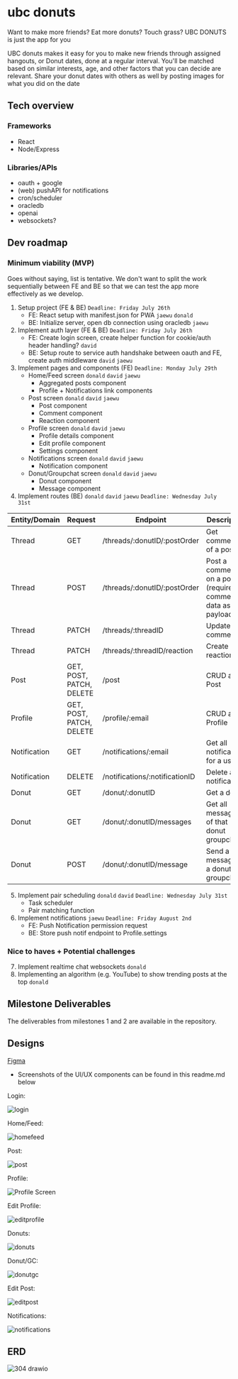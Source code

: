 # ubc donuts

Want to make more friends? Eat more donuts? Touch grass? UBC DONUTS is just the app for you

UBC donuts makes it easy for you to make new friends through assigned hangouts, or Donut dates, done at a regular interval. You'll be matched based on similar interests, age, and other factors that you can decide are relevant. Share your donut dates with others as well by posting images for what you did on the date

## Tech overview
### Frameworks
- React
- Node/Express

### Libraries/APIs
- oauth + google
- (web) pushAPI for notifications
- cron/scheduler
- oracledb
- openai
- websockets?

## Dev roadmap
### Minimum viability (MVP)
Goes without saying, list is tentative. We don't want to split the work sequentially between FE and BE so that we can test the app more effectively as we develop. 
1. Setup project (FE & BE) `Deadline: Friday July 26th`
    - FE: React setup with manifest.json for PWA `jaewu` `donald`
    - BE: Initialize server, open db connection using oracledb `jaewu`
2. Implement auth layer (FE & BE) `Deadline: Friday July 26th`
    - FE: Create login screen, create helper function for cookie/auth header handling? `david`
    - BE: Setup route to service auth handshake between oauth and FE, create auth middleware `david` `jaewu`
3. Implement pages and components (FE) `Deadline: Monday July 29th`
    - Home/Feed screen `donald` `david` `jaewu`
       - Aggregated posts component
       - Profile + Notifications link components
    - Post screen `donald` `david` `jaewu`
       - Post component
       - Comment component
       - Reaction component
    - Profile screen `donald` `david` `jaewu`
       - Profile details component
       - Edit profile component
       - Settings component
    - Notifications screen `donald` `david` `jaewu`
       - Notification component
    - Donut/Groupchat screen `donald` `david` `jaewu`
       - Donut component
       - Message component 
4. Implement routes (BE) `donald` `david` `jaewu` `Deadline: Wednesday July 31st`

| Entity/Domain  | Request | Endpoint | Description |
| ------------- | --------- | -------|------|
| Thread  | GET  | /threads/:donutID/:postOrder | Get comments of a post |
| Thread  | POST  | /threads/:donutID/:postOrder | Post a comment on a post (requires comment data as payload) |
| Thread  | PATCH  | /threads/:threadID | Update a comment |
| Thread  | PATCH  | /threads/:threadID/reaction | Create a reaction |
| Post  | GET, POST, PATCH, DELETE | /post | CRUD a Post |
| Profile  | GET, POST, PATCH, DELETE  | /profile/:email | CRUD a Profile |
| Notification  | GET  | /notifications/:email | Get all notifications for a user |
| Notification  | DELETE  | /notifications/:notificationID | Delete a notification |
| Donut  | GET | /donut/:donutID | Get a donut |
| Donut  | GET  | /donut/:donutID/messages | Get all messages of that donut groupchat |
| Donut  | POST  | /donut/:donutID/message | Send a message to a donut groupchat |

5. Implement pair scheduling `donald` `david` `Deadline: Wednesday July 31st`
    - Task scheduler
    - Pair matching function
6. Implement notifications `jaewu` `Deadline: Friday August 2nd`
    - FE: Push Notification permission request
    - BE: Store push notif endpoint to Profile.settings
### Nice to haves + Potential challenges
7. Implement realtime chat websockets `donald`
8. Implementing an algorithm (e.g. YouTube) to show trending posts at the top `donald`

## Milestone Deliverables
The deliverables from milestones 1 and 2 are available in the repository.

## Designs
[Figma](https://www.figma.com/design/5MwsKv2K0UF992YiA5SHGG/UBC-Donut?node-id=0-1&t=1UEKMSak5VygBJRv-0)
- Screenshots of the UI/UX components can be found in this readme.md below

Login:

![login](https://media.github.students.cs.ubc.ca/user/17165/files/852f1534-a7ce-4ceb-877a-3ad46173c7d4)

Home/Feed:

![homefeed](https://media.github.students.cs.ubc.ca/user/17165/files/91064e99-717b-484e-b1c0-23f422eb3443)

Post:

![post](https://media.github.students.cs.ubc.ca/user/17165/files/1e3746fa-adf6-40d6-80de-59aa224f4e2a)

Profile:

![Profile Screen](https://media.github.students.cs.ubc.ca/user/21790/files/3bd7eedf-04f6-499d-93e0-c79dcda59346)

Edit Profile:

![editprofile](https://media.github.students.cs.ubc.ca/user/17165/files/e62afcaa-d341-490a-a33f-f7268271f094)

Donuts:

![donuts](https://media.github.students.cs.ubc.ca/user/17165/files/d01adefd-ac26-4546-9793-6d2ff22221ec)

Donut/GC:

![donutgc](https://media.github.students.cs.ubc.ca/user/17165/files/cc66e53b-782e-43ba-a420-2d815adc2aa1)

Edit Post:

![editpost](https://media.github.students.cs.ubc.ca/user/17165/files/0240d80f-ffde-487c-9317-1c8f2b7a41db)

Notifications:

![notifications](https://media.github.students.cs.ubc.ca/user/17165/files/a9290c7d-24fc-4577-855b-5ec8a38f9f12)

## ERD
![304 drawio](https://media.github.students.cs.ubc.ca/user/17165/files/0258b3e4-52f6-45f2-bd07-b9e5592f0e1a)

